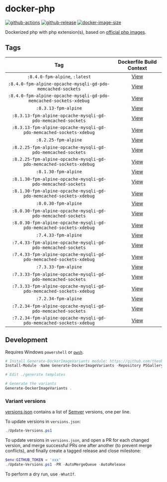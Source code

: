 # docker-php

[![github-actions](https://github.com/theohbrothers/docker-php/actions/workflows/ci-master-pr.yml/badge.svg?branch=master)](https://github.com/theohbrothers/docker-php/actions/workflows/ci-master-pr.yml)
[![github-release](https://img.shields.io/github/v/release/theohbrothers/docker-php?style=flat-square)](https://github.com/theohbrothers/docker-php/releases/)
[![docker-image-size](https://img.shields.io/docker/image-size/theohbrothers/docker-php/latest)](https://hub.docker.com/r/theohbrothers/docker-php)

Dockerized php with php extension(s), based on [official php images](https://hub.docker.com/_/php).

## Tags

| Tag | Dockerfile Build Context |
|:-------:|:---------:|
| `:8.4.0-fpm-alpine`, `:latest` | [View](variants/8.4.0-fpm-alpine) |
| `:8.4.0-fpm-alpine-opcache-mysqli-gd-pdo-memcached-sockets` | [View](variants/8.4.0-fpm-alpine-opcache-mysqli-gd-pdo-memcached-sockets) |
| `:8.4.0-fpm-alpine-opcache-mysqli-gd-pdo-memcached-sockets-xdebug` | [View](variants/8.4.0-fpm-alpine-opcache-mysqli-gd-pdo-memcached-sockets-xdebug) |
| `:8.3.13-fpm-alpine` | [View](variants/8.3.13-fpm-alpine) |
| `:8.3.13-fpm-alpine-opcache-mysqli-gd-pdo-memcached-sockets` | [View](variants/8.3.13-fpm-alpine-opcache-mysqli-gd-pdo-memcached-sockets) |
| `:8.3.13-fpm-alpine-opcache-mysqli-gd-pdo-memcached-sockets-xdebug` | [View](variants/8.3.13-fpm-alpine-opcache-mysqli-gd-pdo-memcached-sockets-xdebug) |
| `:8.2.25-fpm-alpine` | [View](variants/8.2.25-fpm-alpine) |
| `:8.2.25-fpm-alpine-opcache-mysqli-gd-pdo-memcached-sockets` | [View](variants/8.2.25-fpm-alpine-opcache-mysqli-gd-pdo-memcached-sockets) |
| `:8.2.25-fpm-alpine-opcache-mysqli-gd-pdo-memcached-sockets-xdebug` | [View](variants/8.2.25-fpm-alpine-opcache-mysqli-gd-pdo-memcached-sockets-xdebug) |
| `:8.1.30-fpm-alpine` | [View](variants/8.1.30-fpm-alpine) |
| `:8.1.30-fpm-alpine-opcache-mysqli-gd-pdo-memcached-sockets` | [View](variants/8.1.30-fpm-alpine-opcache-mysqli-gd-pdo-memcached-sockets) |
| `:8.1.30-fpm-alpine-opcache-mysqli-gd-pdo-memcached-sockets-xdebug` | [View](variants/8.1.30-fpm-alpine-opcache-mysqli-gd-pdo-memcached-sockets-xdebug) |
| `:8.0.30-fpm-alpine` | [View](variants/8.0.30-fpm-alpine) |
| `:8.0.30-fpm-alpine-opcache-mysqli-gd-pdo-memcached-sockets` | [View](variants/8.0.30-fpm-alpine-opcache-mysqli-gd-pdo-memcached-sockets) |
| `:8.0.30-fpm-alpine-opcache-mysqli-gd-pdo-memcached-sockets-xdebug` | [View](variants/8.0.30-fpm-alpine-opcache-mysqli-gd-pdo-memcached-sockets-xdebug) |
| `:7.4.33-fpm-alpine` | [View](variants/7.4.33-fpm-alpine) |
| `:7.4.33-fpm-alpine-opcache-mysqli-gd-pdo-memcached-sockets` | [View](variants/7.4.33-fpm-alpine-opcache-mysqli-gd-pdo-memcached-sockets) |
| `:7.4.33-fpm-alpine-opcache-mysqli-gd-pdo-memcached-sockets-xdebug` | [View](variants/7.4.33-fpm-alpine-opcache-mysqli-gd-pdo-memcached-sockets-xdebug) |
| `:7.3.33-fpm-alpine` | [View](variants/7.3.33-fpm-alpine) |
| `:7.3.33-fpm-alpine-opcache-mysqli-gd-pdo-memcached-sockets` | [View](variants/7.3.33-fpm-alpine-opcache-mysqli-gd-pdo-memcached-sockets) |
| `:7.3.33-fpm-alpine-opcache-mysqli-gd-pdo-memcached-sockets-xdebug` | [View](variants/7.3.33-fpm-alpine-opcache-mysqli-gd-pdo-memcached-sockets-xdebug) |
| `:7.2.34-fpm-alpine` | [View](variants/7.2.34-fpm-alpine) |
| `:7.2.34-fpm-alpine-opcache-mysqli-gd-pdo-memcached-sockets` | [View](variants/7.2.34-fpm-alpine-opcache-mysqli-gd-pdo-memcached-sockets) |
| `:7.2.34-fpm-alpine-opcache-mysqli-gd-pdo-memcached-sockets-xdebug` | [View](variants/7.2.34-fpm-alpine-opcache-mysqli-gd-pdo-memcached-sockets-xdebug) |

## Development

Requires Windows `powershell` or [`pwsh`](https://github.com/PowerShell/PowerShell).

```powershell
# Install Generate-DockerImageVariants module: https://github.com/theohbrothers/Generate-DockerImageVariants
Install-Module -Name Generate-DockerImageVariants -Repository PSGallery -Scope CurrentUser -Force -Verbose

# Edit ./generate templates

# Generate the variants
Generate-DockerImageVariants .
```

### Variant versions

[versions.json](generate/definitions/versions.json) contains a list of [Semver](https://semver.org/) versions, one per line.

To update versions in `versions.json`:

```powershell
./Update-Versions.ps1
```

To update versions in `versions.json`, and open a PR for each changed version, and merge successful PRs one after another (to prevent merge conflicts), and finally create a tagged release and close milestone:

```powershell
$env:GITHUB_TOKEN = 'xxx'
./Update-Versions.ps1 -PR -AutoMergeQueue -AutoRelease
```

To perform a dry run, use `-WhatIf`.
